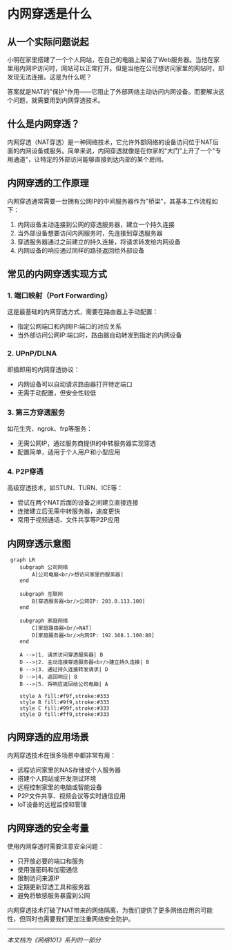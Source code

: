 # 内网穿透是什么

## 从一个实际问题说起

小明在家里搭建了一个个人网站，在自己的电脑上架设了Web服务器。当他在家里用内网IP访问时，网站可以正常打开。但是当他在公司想访问家里的网站时，却发现无法连接。这是为什么呢？

答案就是NAT的"保护"作用——它阻止了外部网络主动访问内网设备。而要解决这个问题，就需要用到内网穿透技术。

## 什么是内网穿透？

内网穿透（NAT穿透）是一种网络技术，它允许外部网络的设备访问位于NAT后面的内网设备或服务。简单来说，内网穿透就像是在你家的"大门"上开了一个"专用通道"，让特定的外部访问能够直接到达内部的某个房间。

## 内网穿透的工作原理

内网穿透通常需要一台拥有公网IP的中间服务器作为"桥梁"，其基本工作流程如下：

1. 内网设备主动连接到公网的穿透服务器，建立一个持久连接
2. 当外部设备想要访问内网服务时，先连接到穿透服务器
3. 穿透服务器通过之前建立的持久连接，将请求转发给内网设备
4. 内网设备的响应通过同样的路径返回给外部设备

## 常见的内网穿透实现方式

### 1. 端口映射（Port Forwarding）

这是最基础的内网穿透方式，需要在路由器上手动配置：
- 指定公网端口和内网IP:端口的对应关系
- 当外部访问公网IP:端口时，路由器自动转发到指定的内网设备

### 2. UPnP/DLNA

即插即用的内网穿透协议：
- 内网设备可以自动请求路由器打开特定端口
- 无需手动配置，但安全性较低

### 3. 第三方穿透服务

如花生壳、ngrok、frp等服务：
- 无需公网IP，通过服务商提供的中转服务器实现穿透
- 配置简单，适用于个人用户和小型应用

### 4. P2P穿透

高级穿透技术，如STUN、TURN、ICE等：
- 尝试在两个NAT后面的设备之间建立直接连接
- 连接建立后无需中转服务器，速度更快
- 常用于视频通话、文件共享等P2P应用

## 内网穿透示意图

```mermaid
 graph LR
    subgraph 公司网络
        A[公司电脑<br/>想访问家里的服务器]
    end

    subgraph 互联网
        B[穿透服务器<br/>公网IP: 203.0.113.100]
    end

    subgraph 家庭网络
        C[家庭路由器<br/>NAT]
        D[家庭服务器<br/>内网IP: 192.168.1.100:80]
    end

    A -->|1. 请求访问穿透服务器| B
    D -->|2. 主动连接穿透服务器<br/>建立持久连接| B
    B -->|3. 通过持久连接转发请求| D
    D -->|4. 返回响应| B
    B -->|5. 将响应返回给公司电脑| A

    style A fill:#f9f,stroke:#333
    style B fill:#9f9,stroke:#333
    style C fill:#99f,stroke:#333
    style D fill:#ff9,stroke:#333
```

## 内网穿透的应用场景

内网穿透技术在很多场景中都非常有用：

- 远程访问家里的NAS存储或个人服务器
- 搭建个人网站或开发测试环境
- 远程控制家里的电脑或智能设备
- P2P文件共享、视频会议等实时通信应用
- IoT设备的远程监控和管理

## 内网穿透的安全考量

使用内网穿透时需要注意安全问题：

- 只开放必要的端口和服务
- 使用强密码和加密通信
- 限制访问来源IP
- 定期更新穿透工具和服务器
- 避免将敏感服务暴露到公网

内网穿透技术打破了NAT带来的网络隔离，为我们提供了更多网络应用的可能性，但同时也需要我们更加注重网络安全防护。

---

*本文档为《网络101》系列的一部分*
